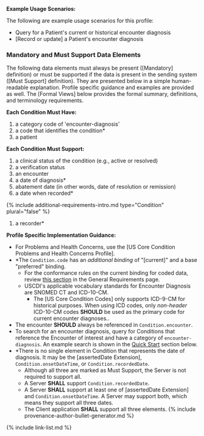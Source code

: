 
**Example Usage Scenarios:**

The following are example usage scenarios for this profile:

-   Query for a Patient's current or historical encounter diagnosis
-   [Record or update] a Patient's encounter diagnosis

### Mandatory and Must Support Data Elements

The following data elements must always be present ([Mandatory] definition) or must be supported if the data is present in the sending system ([Must Support] definition). They are presented below in a simple human-readable explanation. Profile specific guidance and examples are provided as well. The [Formal Views] below provides the formal summary, definitions, and terminology requirements.  

**Each Condition Must Have:**

<!-- 1. a status of the condition* -->
1. a category code of 'encounter-diagnosis'
1. a code that identifies the condition*
1. a patient

**Each Condition Must Support:**

1. a clinical status of the condition (e.g., active or resolved)
1. a verification status
1. an encounter
1. a date of diagnosis*
1. abatement date (in other words, date of resolution or remission)
1. a date when recorded*

<div class="bg-success" markdown="1">

{% include additional-requirements-intro.md type="Condition" plural="false" %}

1. a recorder*
</div><!-- new-content -->

**Profile Specific Implementation Guidance:**

* For Problems and Health Concerns, use the [US Core Condition Problems and Health Concerns Profile].
* \*The `Condition.code` has an *additional binding* of "[current]" and a base "preferred" binding.
  - For the conformance rules on the current binding for coded data, review [this section](general-requirements.html#current-binding-for-coded-elements) in the General Requirements page.
  - USCDI's applicable vocabulary standards for Encounter Diagnosis are SNOMED CT and ICD-10-CM.
    - The [US Core Condition Codes] only supports ICD-9-CM for historical purposes. <span class="bg-success" markdown="1">When using ICD codes, only *non-header* ICD-10-CM codes **SHOULD** be used as the primary code for current encounter diagnoses..</span><!-- new-content -->
* The encounter **SHOULD** always be referenced in `Condition.encounter`.
* To search for an encounter diagnosis, query for Conditions that reference the Encounter of interest and have a category of `encounter-diagnosis`. An example search is shown in the [Quick Start](#search) section below.
* \*There is no single element in Condition that represents the date of diagnosis. It may be the [assertedDate Extension], `Condition.onsetDateTime`, or `Condition.recordedDate`.
    * Although all three are marked as Must Support, the Server is not required to support all.
    * A Server **SHALL** support `Condition.recordedDate`.
    * A Server **SHALL** support at least one of [assertedDate Extension] and `Condition.onsetDateTime`. A Server may support both, which means they support all three dates.
    * The Client application **SHALL** support all three elements.
{% include provenance-author-bullet-generator.md %}

{% include link-list.md %}
